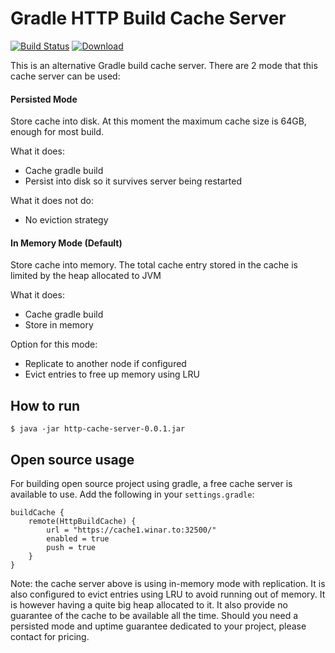 # Gradle HTTP Build Cache Server

[![Build Status](https://travis-ci.org/sinwe/http-gradle-cache-server.svg?branch=master)](https://travis-ci.org/sinwe/http-gradle-cache-server)
[![Download](https://api.bintray.com/packages/sinwe/sinwe-maven/http-gradle-cache-server/images/download.svg?version=0.0.1) ](https://bintray.com/sinwe/sinwe-maven/http-gradle-cache-server/0.0.1/link)

This is an alternative Gradle build cache server.
There are 2 mode that this cache server can be used:
#### Persisted Mode
Store cache into disk. At this moment the maximum cache size is 64GB, enough for most build.

What it does:
* Cache gradle build
* Persist into disk so it survives server being restarted

What it does not do:
* No eviction strategy

#### In Memory Mode (Default)
Store cache into memory. The total cache entry stored in the cache is limited by the heap allocated to JVM

What it does:
* Cache gradle build
* Store in memory

Option for this mode:
* Replicate to another node if configured
* Evict entries to free up memory using LRU

## How to run
    $ java -jar http-cache-server-0.0.1.jar
    
## Open source usage
For building open source project using gradle, a free cache server is available to use.
Add the following in your `settings.gradle`:
    
    buildCache {
        remote(HttpBuildCache) {
            url = "https://cache1.winar.to:32500/"
            enabled = true
            push = true
        }
    } 
Note: the cache server above is using in-memory mode with replication.
It is also configured to evict entries using LRU to avoid running out of memory.
It is however having a quite big heap allocated to it.
It also provide no guarantee of the cache to be available all the time.
Should you need a persisted mode and uptime guarantee dedicated to your project, please contact for pricing.